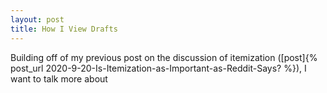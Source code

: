 ```yaml
---
layout: post
title: How I View Drafts
---
```

Building off of my previous post on the discussion of itemization ([post]{% post_url 2020-9-20-Is-Itemization-as-Important-as-Reddit-Says? %}), I want to talk more about 
